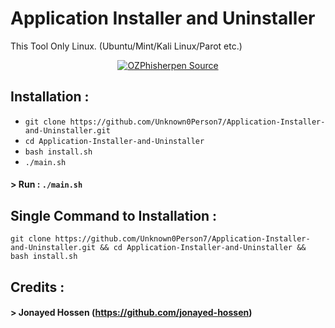 # Application Installer and Uninstaller

<p align="left">
</p>
<p>This Tool Only Linux. (Ubuntu/Mint/Kali Linux/Parot etc.)</p>

<p align="center">
</p>
<p align="center">
<a href="#"><img title="OZPhisherpen Source" src="https://img.shields.io/badge/Open%20Source-%E2%9D%A4-green?style=for-the-badge"></a>
</p>
<p align="center">
</p>


## Installation :

* `git clone https://github.com/Unknown0Person7/Application-Installer-and-Uninstaller.git`
* `cd Application-Installer-and-Uninstaller`
* `bash install.sh`
* `./main.sh`
#### > Run : `./main.sh`

## Single Command to Installation :
```
git clone https://github.com/Unknown0Person7/Application-Installer-and-Uninstaller.git && cd Application-Installer-and-Uninstaller && bash install.sh
```
## Credits :
#### > Jonayed Hossen (https://github.com/jonayed-hossen)
